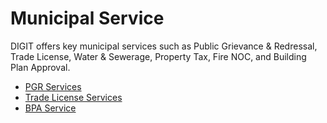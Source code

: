 # Municipal Service

DIGIT offers key municipal services such as Public Grievance & Redressal, Trade License, Water & Sewerage, Property Tax, Fire NOC, and Building Plan Approval.

* [PGR Services](../../../exemplar/modules/public-grievances-and-redressal/pgr-service-configuration/)
* [Trade License Services](../../../exemplar/modules/trade-license-tl/tl-service-configuration/)
* [BPA Service](../../../exemplar/modules/online-building-plan-approval-system-obpas/obpas-service-configuration/)

